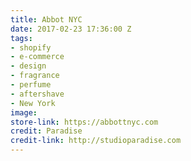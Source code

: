 ```yaml
---
title: Abbot NYC
date: 2017-02-23 17:36:00 Z
tags:
- shopify
- e-commerce
- design
- fragrance
- perfume
- aftershave
- New York
image: 
store-link: https://abbottnyc.com
credit: Paradise
credit-link: http://studioparadise.com
---
```


